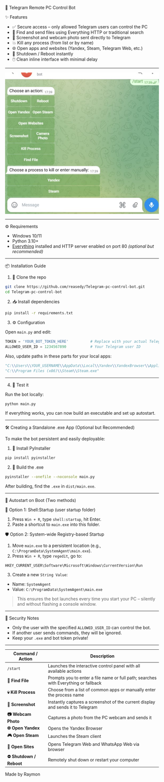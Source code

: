 
🤖 Telegram Remote PC Control Bot


✨ Features

- ✅ Secure access – only allowed Telegram users can control the PC
- 📁 Find and send files using Everything HTTP or traditional search
- 📸 Screenshot and webcam photo sent directly to Telegram
- 💥 Kill any process (from list or by name)
- 🌐 Open apps and websites (Yandex, Steam, Telegram Web, etc.)
- 🔌 Shutdown / Reboot instantly
- 🖱️ Clean inline interface with minimal delay

---

![Bot Screenshot](screenshot.png)

---
 ⚙️ Requirements

- Windows 10/11
- Python 3.10+
- [Everything](https://www.voidtools.com/downloads/) installed and HTTP server enabled on port 80 *(optional but recommended)*

---
📦 Installation Guide

1. 🧬 Clone the repo

```bash
git clone https://github.com/reasedy/Telegram-pc-control-bot.git
cd Telegram-pc-control-bot
```

02. 📥 Install dependencies

```bash
pip install -r requirements.txt
```

3. ⚙️ Configuration

Open `main.py` and edit:

```python
TOKEN = 'YOUR_BOT_TOKEN_HERE'          # Replace with your actual Telegram bot token
ALLOWED_USER_ID = 1234567890           # Your Telegram user ID
```

Also, update paths in these parts for your local apps:

```python
"C:\\Users\\YOUR_USERNAME\\AppData\\Local\\Yandex\\YandexBrowser\\Application\\browser.exe"
"C:\\Program Files (x86)\\Steam\\Steam.exe"
```

---

4. 🧪 Test it

Run the bot locally:

```bash
python main.py
```

If everything works, you can now build an executable and set up autostart.

---

🛠️ Creating a Standalone .exe App (Optional but Recommended)

To make the bot persistent and easily deployable:

1. 🧊 Install PyInstaller

```bash
pip install pyinstaller
```

2. 🎯 Build the .exe

```bash
pyinstaller --onefile --noconsole main.py
```

After building, find the `.exe` in `dist/main.exe`.


---
🚀 Autostart on Boot (Two methods)

🔁 Option 1: Shell\:Startup (user startup folder)

1. Press `Win + R`, type `shell:startup`, hit Enter.
2. Paste a shortcut to `main.exe` into this folder.

🛡 Option 2: System-wide Registry-based Startup

1. Move `main.exe` to a persistent location (e.g., `C:\ProgramData\SystemAgent\main.exe`).
2. Press `Win + R`, type `regedit`, go to:

```
HKEY_CURRENT_USER\Software\Microsoft\Windows\CurrentVersion\Run
```

3. Create a new `String Value`:

* Name: `SystemAgent`
* Value: `C:\ProgramData\SystemAgent\main.exe`

> This ensures the bot launches every time you start your PC – silently and without flashing a console window.


---
🔐 Security Notes

* Only the user with the specified `ALLOWED_USER_ID` can control the bot.
* If another user sends commands, they will be ignored.
* Keep your `.exe` and bot token private!
---


| Command / Action        | Description                                                                         |
| ----------------------- | ----------------------------------------------------------------------------------- |
| `/start`                | Launches the interactive control panel with all available actions                   |
| **🔎 Find File**        | Prompts you to enter a file name or full path; searches with Everything or fallback |
| **💀 Kill Process**     | Choose from a list of common apps or manually enter the process name                |
| **📸 Screenshot**       | Instantly captures a screenshot of the current display and sends it to Telegram     |
| **📷 Webcam Photo**     | Captures a photo from the PC webcam and sends it                                    |
| **🌐 Open Yandex**      | Opens the Yandex Browser                                                            |
| **🎮 Open Steam**       | Launches the Steam client                                                           |
| **📲 Open Sites**       | Opens Telegram Web and WhatsApp Web via browser                                     |
| **⛔ Shutdown / Reboot** | Remotely shut down or restart your computer                                        |


Made by Raymon
